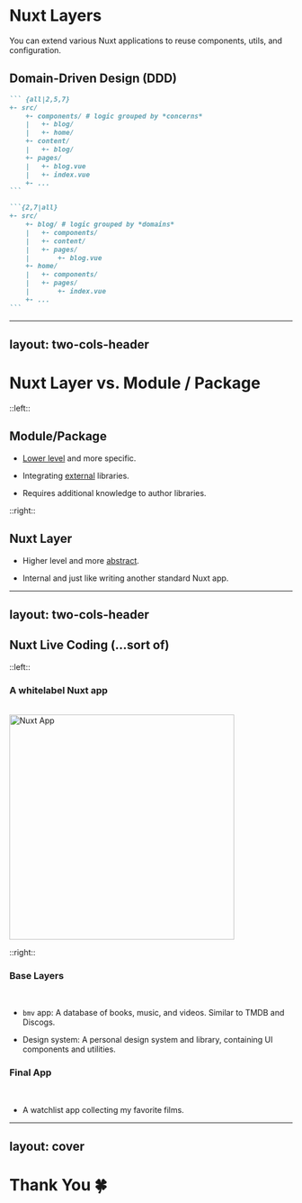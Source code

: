 # Nuxt Layers

You can extend various Nuxt applications to reuse components, utils, and configuration.

## Domain-Driven Design (DDD)

````md magic-move
``` {all|2,5,7}
+- src/
    +- components/ # logic grouped by *concerns*
    |   +- blog/
    |   +- home/
    +- content/
    |   +- blog/
    +- pages/
    |   +- blog.vue
    |   +- index.vue
    +- ...
```

```{2,7|all}
+- src/
    +- blog/ # logic grouped by *domains*
    |   +- components/
    |   +- content/
    |   +- pages/
    |       +- blog.vue
    +- home/
    |   +- components/
    |   +- pages/
    |       +- index.vue
    +- ...
```
````

---
layout: two-cols-header
---

# Nuxt Layer vs. Module / Package

::left::

## Module/Package

- <u>Lower level</u> and more specific.

- Integrating <u>external</u> libraries.

- Requires additional knowledge to author libraries.

::right::

## Nuxt Layer

- Higher level and more <u>abstract</u>.

- Internal and just like writing another standard Nuxt app.

---
layout: two-cols-header
---

## Nuxt Live Coding (...sort of)

::left::

### A whitelabel Nuxt app

<br>

<img alt="Nuxt App" src="/nuxt-app.png" width=400 />

::right::

### Base Layers

<br>

- `bmv` app: A database of books, music, and videos. Similar to TMDB and Discogs.

- Design system: A personal design system and library, containing UI components and utilities.

### Final App

<br>

- A watchlist app collecting my favorite films.

---
layout: cover
---

# Thank You 🍀
